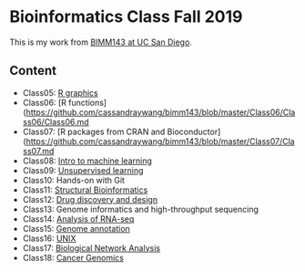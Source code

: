 # Bioinformatics Class Fall 2019

This is my work from [BIMM143 at UC San Diego](https://bioboot.github.io/bimm143_F19/). 

## Content
- Class05: [R graphics](https://github.com/cassandraywang/bimm143/blob/master/Class05/Class05.md)
- Class06: [R functions](https://github.com/cassandraywang/bimm143/blob/master/Class06/Class06/Class06.md
- Class07: [R packages from CRAN and Bioconductor](https://github.com/cassandraywang/bimm143/blob/master/Class07/Class07.md
- Class08: [Intro to machine learning](https://github.com/cassandraywang/bimm143/blob/master/Class08/Class08.md)
- Class09: [Unsupervised learning](https://github.com/cassandraywang/bimm143/blob/master/Class09/Class09.md)
- Class10: Hands-on with Git
- Class11: [Structural Bioinformatics]()
- Class12: [Drug discovery and design]()
- Class13: Genome informatics and high-throughput sequencing
- Class14: [Analysis of RNA-seq](https://github.com/cassandraywang/bimm143/blob/master/Class14/Class14.md)
- Class15: [Genome annotation]()
- Class16: [UNIX]()
- Class17: [Biological Network Analysis]()
- Class18: [Cancer Genomics]()

